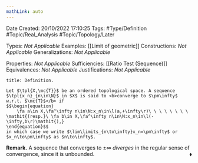 ```yaml
---
mathLink: auto
---
```


<div class="topSpace"></div>

Date Created: 20/10/2022 17:10:25
Tags: #Type/Definition #Topic/Real_Analysis #Topic/Topology/Later

Types: <i>Not Applicable</i>
Examples: [[Limit of geometric]]
Constructions: <i>Not Applicable</i>
Generalizations: <i>Not Applicable</i>

Properties: <i>Not Applicable</i>
Sufficiencies: [[Ratio Test (Sequence)]]
Equivalences: <i>Not Applicable</i>
Justifications: <i>Not Applicable</i>

``` ad-Definition
title: Definition.

Let $\tpl{X,\mc{T}}$ be an ordered topological space. A sequence $\tpl{x_n}_{n\in\N}$ in $X$ is said to <b>converge to $\pm\infty$ w.r.t. $\mc{T}$</b> if
$$\begin{equation}
    \fa a\in X,\fa^\infty n\in\N:x_n\in\l(a,+\infty\r)\ \ \ \ \ \ \ \ \mathit{(resp.}\ \fa b\in X,\fa^\infty n\in\N:x_n\in\l(-\infty,b\r)\mathit{),}
\end{equation}$$
in which case we write $\lim\limits_{n\to\infty}x_n=\pm\infty$ or $x_n\to\pm\infty$ as $n\to\infty$.

```

<b>Remark.</b> A sequence that converges to $\pm\infty$ <i>diverges</i> in the regular sense of convergence, since it is unbounded.<span style="float:right;">$\blacklozenge$</span>
